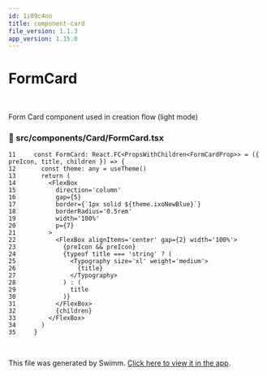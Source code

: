```yaml
---
id: 1i09c4oo
title: component-card
file_version: 1.1.3
app_version: 1.15.0
---
```


# FormCard

<br/>

Form Card component used in creation flow (light mode)
<!-- NOTE-swimm-snippet: the lines below link your snippet to Swimm -->
### 📄 src/components/Card/FormCard.tsx
<!-- collapsed -->

```tsx
11     const FormCard: React.FC<PropsWithChildren<FormCardProp>> = ({ preIcon, title, children }) => {
12       const theme: any = useTheme()
13       return (
14         <FlexBox
15           direction='column'
16           gap={5}
17           border={`1px solid ${theme.ixoNewBlue}`}
18           borderRadius='0.5rem'
19           width='100%'
20           p={7}
21         >
22           <FlexBox alignItems='center' gap={2} width='100%'>
23             {preIcon && preIcon}
24             {typeof title === 'string' ? (
25               <Typography size='xl' weight='medium'>
26                 {title}
27               </Typography>
28             ) : (
29               title
30             )}
31           </FlexBox>
32           {children}
33         </FlexBox>
34       )
35     }
```

<br/>

This file was generated by Swimm. [Click here to view it in the app](https://app.swimm.io/repos/Z2l0aHViJTNBJTNBaXhvLXdlYmNsaWVudCUzQSUzQWl4b2ZvdW5kYXRpb24=/docs/1i09c4oo).
